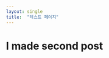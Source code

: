 ```yaml
---
layout: single
title:  "테스트 페이지"
---
```


# I made second post

<script type="text/javascript">

function drawSine() {

commandURI="matlab:t=linspace(0,1,100);";

commandURI+="plot(t,";

commandURI+=document.sine.amplitude.value;

commandURI+="*sin(t*2*pi*";

commandURI+=document.sine.frequency.value + ")";

commandURI+=",'" + document.sine.color.value +

document.sine.linestyle.value +

document.sine.markerstyle.value + "'";

commandURI+=");";

document.location=commandURI;

}

</script>
